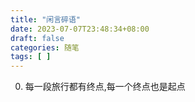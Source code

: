```yaml
---
title: "闲言碎语"
date: 2023-07-07T23:48:34+08:00
draft: false
categories: 随笔
tags: [ ]
---
```


0. 每一段旅行都有终点,每一个终点也是起点
